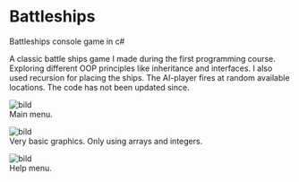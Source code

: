 # Battleships
Battleships console game in c#  
  
A classic battle ships game I made during the first programming course. Exploring different OOP principles like inheritance and interfaces.
I also used recursion for placing the ships. The AI-player fires at random available locations. The code has not been updated since.  
  
![bild](https://user-images.githubusercontent.com/69501706/218186855-93d04837-bb41-4508-a9cf-c4cab25ce324.png)  
Main menu.
  
![bild](https://user-images.githubusercontent.com/69501706/218188448-230aad67-c910-4348-9213-8395c120fffe.png)  
Very basic graphics. Only using arrays and integers.  
  
![bild](https://user-images.githubusercontent.com/69501706/218187914-d57bed18-e458-4c63-9592-7fe0f01a7362.png)  
Help menu.
